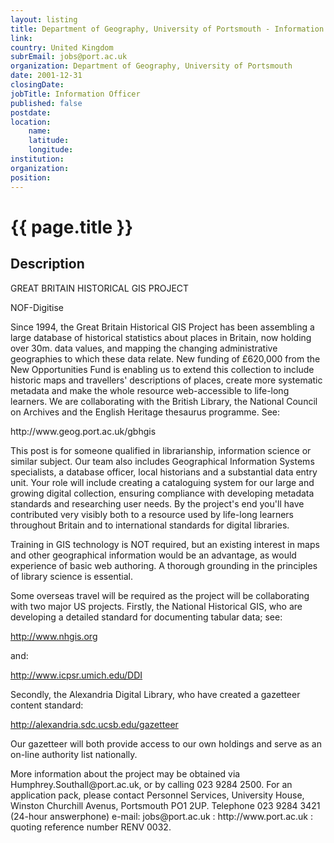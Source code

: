 ```yaml
---
layout: listing
title: Department of Geography, University of Portsmouth - Information Officer
link:
country: United Kingdom
subrEmail: jobs@port.ac.uk
organization: Department of Geography, University of Portsmouth 
date: 2001-12-31
closingDate: 
jobTitle: Information Officer
published: false
postdate:
location:
	name: 
	latitude: 
	longitude: 
institution: 
organization: 
position: 
--- 
```



# {{ page.title }}

## Description


<p>GREAT BRITAIN HISTORICAL GIS PROJECT</p>
<p>NOF-Digitise</p>
<p>Since 1994, the Great Britain Historical GIS Project has been assembling a large database of historical statistics about places in Britain, now holding over 30m. data values, and mapping the changing administrative geographies to which these data relate. New funding of £620,000 from the New Opportunities Fund is enabling us to extend this collection to include historic maps and travellers' descriptions of places, create more systematic metadata and make the whole resource web-accessible to life-long learners. We are collaborating with the British Library, the National Council on Archives and the English Heritage thesaurus programme.  See:</p>

<p>http://www.geog.port.ac.uk/gbhgis</p>

<p>This post is for someone qualified in librarianship, information science or similar subject.  Our team also includes Geographical Information Systems specialists, a database officer, local historians and a substantial data entry unit.  Your role will include creating a cataloguing system for our large and growing digital collection, ensuring compliance with developing metadata standards and researching user needs. By the project's end you'll have contributed very visibly both to a resource used by life-long learners throughout Britain and to international standards for digital libraries.</p>

<p>Training in GIS technology is NOT required, but an existing interest in maps and other geographical information would be an advantage, as would experience of basic web authoring.  A thorough grounding in the principles of library science is essential.</p>

<p>Some overseas travel will be required as the project will be collaborating with two major US projects.  Firstly, the National Historical GIS, who are developing a detailed standard for documenting tabular data; see:</p>

<p><a href="http://www.nhgis.org">http://www.nhgis.org</a></p>

<p>and:</p>

<p><a href="http://www.icpsr.umich.edu/DDI">http://www.icpsr.umich.edu/DDI</a></p>

<p>Secondly, the Alexandria Digital Library, who have created a gazetteer content standard:</p>

<p><a href="http://alexandria.sdc.ucsb.edu/gazetteer">http://alexandria.sdc.ucsb.edu/gazetteer</a></p>

<p>Our gazetteer will both provide access to our own holdings and serve as an on-line authority list nationally.</p>

<p>More information about the project may be obtained via Humphrey.Southall@port.ac.uk, or by calling 023 9284 2500. For an application pack, please contact Personnel Services, University House, Winston Churchill Avenus, Portsmouth PO1 2UP. Telephone 023 9284 3421 (24-hour answerphone) e-mail: jobs@port.ac.uk : http://www.port.ac.uk : quoting reference number RENV 0032.</p>

